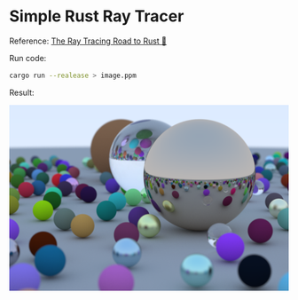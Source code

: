 
# Simple Rust Ray Tracer


Reference: [The Ray Tracing Road to Rust 🦀](https://the-ray-tracing-road-to-rust.vercel.app/)


Run code:
```bash
cargo run --realease > image.ppm
```

Result:

![](./images/many-balls.png)


